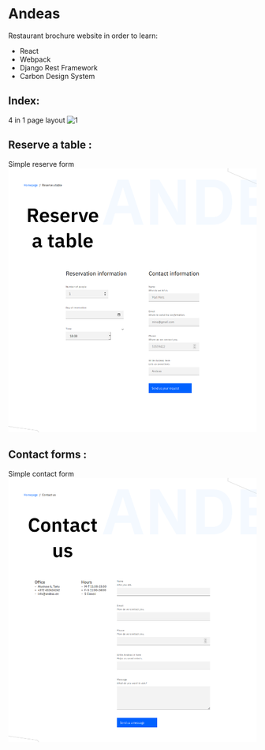 # Andeas
Restaurant brochure website in order to learn:
* React
* Webpack
* Django Rest Framework
* Carbon Design System

## Index:
4 in 1 page layout
![1](https://github.com/zcribe/andeas/blob/master/docs/images/andeas.png)

## Reserve a table :
Simple reserve form
![2](https://github.com/zcribe/andeas/blob/master/docs/images/andeas-reserve.png)

## Contact forms :
Simple contact form
![3](https://github.com/zcribe/andeas/blob/master/docs/images/andeas-contact.png)